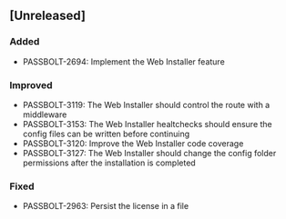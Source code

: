 ## [Unreleased]
### Added
- PASSBOLT-2694: Implement the Web Installer feature

### Improved
- PASSBOLT-3119: The Web Installer should control the route with a middleware
- PASSBOLT-3153: The Web Installer healtchecks should ensure the config files can be written before continuing
- PASSBOLT-3120: Improve the Web Installer code coverage
- PASSBOLT-3127: The Web Installer should change the config folder permissions after the installation is completed

### Fixed
- PASSBOLT-2963: Persist the license in a file
